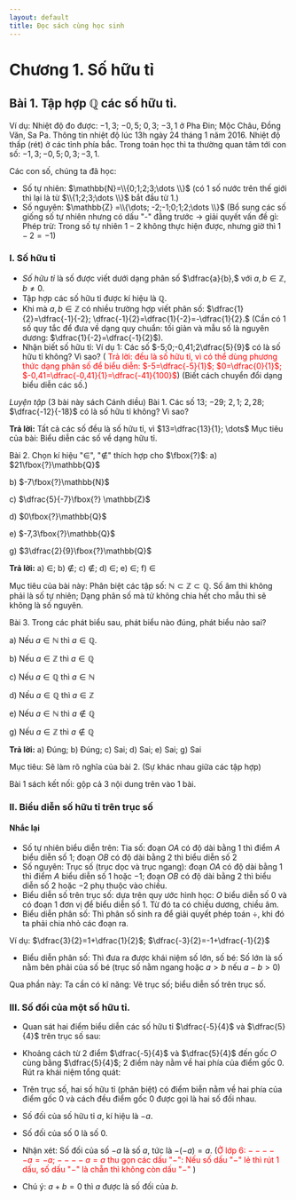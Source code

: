 ```yaml
---
layout: default
title: Đọc sách cùng học sinh
---
```


# Chương 1. Số hữu tỉ
## Bài 1. Tập hợp $\mathbb{Q}$ các số hữu tỉ.
Ví dụ: Nhiệt độ đo được: $-1,3$; $-0,5$; $0,3$; $-3,1$ ở Pha Đin; Mộc Châu, Đồng Văn, Sa Pa.
Thông tin nhiệt độ lúc 13h ngày 24 tháng 1 năm 2016. Nhiệt độ thấp (rét) ở các tỉnh phía bắc.
Trong toán học thì ta thường quan tâm tới con số: $-1,3; -0,5; 0,3; -3,1$.

Các con số, chúng ta đã học: 
- Số tự nhiên: $\mathbb{N}=\\{0;1;2;3;\dots \\}$ (có 1 số nước trên thế giới thì lại là từ $\\{1;2;3;\dots \\}$ bắt đầu từ 1.)
- Số nguyên: $\mathbb{Z} =\\{\dots; -2;-1;0;1;2;\dots \\}$ (Bổ sung các số giống số tự nhiên nhưng có dấu "-" đằng trước -> giải quyết vấn đề gì: Phép trừ: Trong số tự nhiên $1-2$ không thực hiện được, nhưng giờ thì $1-2=-1$)  
### I. Số hữu tỉ
- *Số hữu tỉ* là số được viết dưới dạng phân số $\dfrac{a}{b},$ với $a,b\in \mathbb{Z}, b\neq 0$.
- Tập hợp các số hữu tỉ được kí hiệu là $\mathbb{Q}$.
- Khi mà $a,b\in \mathbb{Z}$ có nhiều trường hợp viết phân số: $\dfrac{1}{2}=\dfrac{-1}{-2}; \dfrac{-1}{2}=\dfrac{1}{-2}=-\dfrac{1}{2}.$
(Cần có 1 số quy tắc để đưa về dạng quy chuẩn: tối giản và mẫu số là nguyên dương: $\dfrac{1}{-2}=\dfrac{-1}{2}$).
- Nhận biết số hữu tỉ: Ví dụ 1: Các số $-5;0;-0,41;2\dfrac{5}{9}$ có là số hữu tỉ không? Vì sao? (<span style="color:red"> Trả lời: đều là số hữu tỉ, vì có thể dùng phương thức dạng phân số  để biểu diễn: $-5=\dfrac{-5}{1}$; $0=\dfrac{0}{1}$; $-0,41=\dfrac{-0,41}{1}=\dfrac{-41}{100}$</span>)
(Biết cách chuyển đổi dạng biểu diễn các số.)

*Luyện tập* (3 bài này sách Cánh diều)
Bài 1. Các số $13$; $-29$; $2,1$; $2,28$; $\dfrac{-12}{-18}$ có là số hữu tỉ không? Vì sao?

**Trả lời:**
Tất cả các số đều là số hữu tỉ, vì $13=\dfrac{13}{1}; \dots$
Mục tiêu của bài: Biểu diễn các số về dạng hữu tỉ.

Bài 2. Chọn kí hiệu "$\in$", "$\notin$" thích hợp cho $\fbox{?}$:
a) $21\fbox{?}\mathbb{Q}$

b) $-7\fbox{?}\mathbb{N}$

c) $\dfrac{5}{-7}\fbox{?} \mathbb{Z}$

d) $0\fbox{?}\mathbb{Q}$

e) $-7,3\fbox{?}\mathbb{Q}$

g) $3\dfrac{2}{9}\fbox{?}\mathbb{Q}$

**Trả lời:**
a) $\in$; b) $\notin$; c) $\notin$; d) $\in$; e) $\in$; f) $\in$

Mục tiêu của bài này: Phân biệt các tập số: $\mathbb{N} \subset \mathbb{Z}\subset \mathbb{Q}.$
Số âm thì không phải là số tự nhiên;
Dạng phân số mà tử không chia hết cho mẫu thì sẽ không là số nguyên.

Bài 3. Trong các phát biểu sau, phát biểu nào đúng, phát biểu nào sai?

a) Nếu $a\in \mathbb{N}$ thì $a\in \mathbb{Q}.$

b) Nếu $a\in \mathbb{Z}$ thì $a\in \mathbb{Q}$

c) Nếu $a\in \mathbb{Q}$ thì $a\in \mathbb{N}$

d) Nếu $a\in \mathbb{Q}$ thì $a\in \mathbb{Z}$

e) Nếu $a\in \mathbb{N}$ thì $a\notin \mathbb{Q}$

g) Nếu $a\in \mathbb{Z}$ thì $a\notin \mathbb{Q}$

**Trả lời:**
a) Đúng; b) Đúng; c) Sai; d) Sai; e) Sai; g) Sai

Mục tiêu: Sẽ làm rõ nghĩa của bài 2. (Sự khác nhau giữa các tập hợp)

Bài 1 sách kết nối: gộp cả 3 nội dung trên vào 1 bài.

### II. Biểu diễn số hữu tỉ trên trục số
#### Nhắc lại
- Số tự nhiên biểu diễn trên: Tia số: đoạn $OA$ có độ dài bằng 1 thì  điểm $A$ biểu diễn số $1$; đoạn $OB$ có độ dài bằng $2$ thì biểu diễn số $2$
- Số nguyên: Trục số (trục dọc và trục ngang): đoạn $OA$ có độ dài bằng 1 thì  điểm $A$ biểu diễn số $1$ hoặc $-1$; đoạn $OB$ có độ dài bằng $2$ thì biểu diễn số $2$ hoặc $-2$ phụ thuộc vào chiều.
- Biểu diễn số trên trục số: dựa trên quy ước hình học: $O$ biểu diễn số $0$ và có đoạn 1 đơn vị để biểu diễn số 1. Từ đó ta có chiều dương, chiều âm.
- Biểu diễn phân số: Thì phân số sinh ra để giải quyết phép toán $\div$, khi đó ta phải chia nhỏ các đoạn ra.
  
Ví dụ: $\dfrac{3}{2}=1+\dfrac{1}{2}$; $\dfrac{-3}{2}=-1+\dfrac{-1}{2}$  

- Biểu diễn phân số: Thì đưa ra được khái niệm số lớn, số bé: Số lớn là số nằm bên phải của số bé (trục số nằm ngang hoặc $a\gt b$ nếu $a-b\gt 0$)

Qua phần này: Ta cần có kĩ năng: Vẽ trục số; biểu diễn số trên trục số.

### III. Số đối của một số hữu tỉ.
- Quan sát hai điểm biểu diễn các số hữu tỉ $\dfrac{-5}{4}$ và $\dfrac{5}{4}$ trên trục số sau:
- Khoảng cách từ 2 điểm $\dfrac{-5}{4}$ và $\dfrac{5}{4}$ đến gốc $O$ cùng bằng $\dfrac{5}{4}$; 2 điểm này nằm về hai phía của điểm gốc $0$.
Rút ra khái niệm tổng quát:
- Trên trục số, hai số hữu tỉ (phân biệt) có điểm biễn nằm về hai phía của điểm gốc $0$ và cách đều điểm gốc $0$ được gọi là hai số đối nhau.
- Số đối của số hữu tỉ $a$, kí hiệu là $-a$.
- Số đối của số $0$ là số $0$.
  
- Nhận xét: Số đối của số $-a$ là số $a$, tức là $-(-a)=a.$ (<span style="color:red">Ở lớp 6: $- - - - -a =-a$; $- - - -a=a$ thu gọn các dấu "$-$": Nếu số dấu "$-$" lẻ thì rút 1 dấu, số dấu "$-$" là chẵn thì không còn dấu "$-$" </span>)
- Chú ý: $a+b=0$ thì $a$ được là số đối của $b$.
